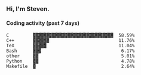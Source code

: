 ### Hi, I'm Steven.

#### Coding activity (past 7 days)
```
C         ▓▓▓▓▓▓▓▓▓▓▓▓▓▓▓▓▓▓▓▓▓▓▓▓▓▓▓▓▓▓  58.59%
C++       ▓▓▓▓▓▓                          11.76%
TeX       ▓▓▓▓▓                           11.04%
Bash      ▓▓▓                              6.17%
other     ▓▓                               5.01%
Python    ▓▓                               4.78%
Makefile  ▓                                2.64%
```
